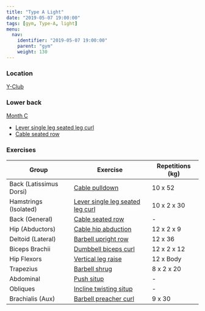 ```yaml
---
title: "Type A Light"
date: "2019-05-07 19:00:00"
tags: [gym, Type-A, light]
menu:
  nav:
    identifier: "2019-05-07 19:00:00"
    parent: "gym"
    weight: 130
---
```


### Location

[Y-Club](https://www.yclub.org.uk/)

### Lower back
[Month C](https://exrx.net/WeightTraining/LowBack)

- [Lever single leg seated leg curl](https://exrx.net/WeightExercises/Hamstrings/LVSingleLegSeatedLegCurlHammer)
- [Cable seated row](https://exrx.net/WeightExercises/BackGeneral/CBSeatedRow)

### Exercises

| Group                   | Exercise                                                                                                       | Repetitions (kg) |
|-------------------------|----------------------------------------------------------------------------------------------------------------|------------------|
| Back (Latissimus Dorsi) | [Cable pulldown](https://exrx.net/WeightExercises/LatissimusDorsi/CBFrontPulldown)                             | 10 x 52          |
| Hamstrings (Isolated)   | [Lever single leg seated leg curl](https://exrx.net/WeightExercises/Hamstrings/LVSingleLegSeatedLegCurlHammer) | 10 x 2 x 30      |
| Back (General)          | [Cable seated row](https://exrx.net/WeightExercises/BackGeneral/CBSeatedRow)                                   | -                |
| Hip (Abductors)         | [Cable hip abduction](https://exrx.net/WeightExercises/HipAbductor/CBHipAbduction)                             | 12 x 2 x 9       |
| Deltoid (Lateral)       | [Barbell upright row](https://exrx.net/WeightExercises/DeltoidLateral/LVLateralRaise)                          | 12 x 36          |
| Biceps Brachii          | [Dumbbell biceps curl](https://exrx.net/WeightExercises/Biceps/DBCurl)                                         | 12 x 2 x 12      |
| Hip Flexors             | [Vertical leg raise](https://exrx.net/WeightExercises/HipFlexors/BWVerticalLegRaise)                           | 12 x Body        |
| Trapezius               | [Barbell shrug](https://exrx.net/WeightExercises/TrapeziusUpper/BBShrug)                                       | 8 x 2 x 20       |
| Abdominal               | [Push situp](https://exrx.net/WeightExercises/RectusAbdominis/BBPushSitUp)                                     | -                |
| Obliques                | [Incline twisting situp](https://exrx.net/WeightExercises/Obliques/BWInclineTwistingSitUp)                     | -                |
| Brachialis (Aux)        | [Barbell preacher curl](https://exrx.net/WeightExercises/Brachialis/BBPreacherCurl)                            | 9 x 30           |

